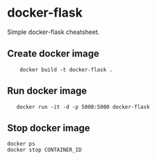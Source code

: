 # docker-flask

Simple docker-flask cheatsheet.

## Create docker image
```    
    docker build -t docker-flask .
```

## Run docker image
```  
   docker run -it -d -p 5000:5000 docker-flask
```

## Stop docker image
```
docker ps
docker stop CONTAINER_ID
```

